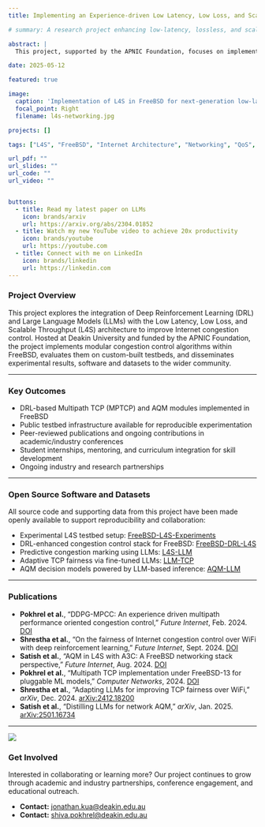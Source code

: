 ```yaml
---
title: Implementing an Experience-driven Low Latency, Low Loss, and Scalable Throughput (L4S) Internet Service Architecture using FreeBSD

# summary: A research project enhancing low-latency, lossless, and scalable internet service delivery using the FreeBSD networking stack.

abstract: |
  This project, supported by the APNIC Foundation, focuses on implementing the IETF-defined L4S (Low Latency, Low Loss, Scalable Throughput) architecture within the FreeBSD kernel to support real-time, congestion-aware internet applications. The work involves modifying queue management systems and using reinforcement learning to dynamically optimize performance for modern digital services including cloud gaming, real-time video, and industrial IoT.

date: 2025-05-12

featured: true

image:
  caption: 'Implementation of L4S in FreeBSD for next-generation low-latency networking.'
  focal_point: Right
  filename: l4s-networking.jpg

projects: []

tags: ["L4S", "FreeBSD", "Internet Architecture", "Networking", "QoS", "QoE"]

url_pdf: ""
url_slides: ""
url_code: ""
url_video: ""


buttons:
  - title: Read my latest paper on LLMs
    icon: brands/arxiv
    url: https://arxiv.org/abs/2304.01852
  - title: Watch my new YouTube video to achieve 20x productivity
    icon: brands/youtube
    url: https://youtube.com
  - title: Connect with me on LinkedIn
    icon: brands/linkedin
    url: https://linkedin.com
---
```


<!-- ## 

**A research initiative by Deakin University's IoT & Software Engineering Lab, supported by the APNIC Foundation**

--- -->

<!-- <div style="margin-top: 1em;">
  <a href="https://apnic.foundation/projects/implementing-an-experience-driven-l4s-internet-service-architecture-in-freebsd/" target="_blank" class="button primary">Go to Project Site</a>
</div> -->



### Project Overview 


This project explores the integration of Deep Reinforcement Learning (DRL) and Large Language Models (LLMs) with the Low Latency, Low Loss, and Scalable Throughput (L4S) architecture to improve Internet congestion control. Hosted at Deakin University and funded by the APNIC Foundation, the project implements modular congestion control algorithms within FreeBSD, evaluates them on custom-built testbeds, and disseminates experimental results, software and datasets to the wider community.

---

### Key Outcomes

- DRL-based Multipath TCP (MPTCP) and AQM modules implemented in FreeBSD  
- Public testbed infrastructure available for reproducible experimentation  
- Peer-reviewed publications and ongoing contributions in academic/industry conferences  
- Student internships, mentoring, and curriculum integration for skill development  
- Ongoing industry and research partnerships  

---

### Open Source Software and Datasets

All source code and supporting data from this project have been made openly available to support reproducibility and collaboration:

- Experimental L4S testbed setup: [FreeBSD-L4S-Experiments](https://github.com/MPTCP-FreeBSD/FreeBSD-L4S-Experiments)  
- DRL-enhanced congestion control stack for FreeBSD: [FreeBSD-DRL-L4S](https://github.com/MPTCP-FreeBSD/FreeBSD-DRL-L4S)  
- Predictive congestion marking using LLMs: [L4S-LLM](https://github.com/MPTCP-FreeBSD/L4S-LLM)  
- Adaptive TCP fairness via fine-tuned LLMs: [LLM-TCP](https://github.com/MPTCP-FreeBSD/LLM-TCP)  
- AQM decision models powered by LLM-based inference: [AQM-LLM](https://github.com/MPTCP-FreeBSD/AQM-LLM)  

---

### Publications

- **Pokhrel et al.**, “DDPG-MPCC: An experience driven multipath performance oriented congestion control,” *Future Internet*, Feb. 2024. [DOI](https://doi.org/10.3390/fi16020037)  
- **Shrestha et al.**, “On the fairness of Internet congestion control over WiFi with deep reinforcement learning,” *Future Internet*, Sept. 2024. [DOI](https://doi.org/10.3390/fi16090330)  
- **Satish et al.**, “AQM in L4S with A3C: A FreeBSD networking stack perspective,” *Future Internet*, Aug. 2024. [DOI](https://doi.org/10.3390/fi16080265)  
- **Pokhrel et al.**, “Multipath TCP implementation under FreeBSD-13 for pluggable ML models,” *Computer Networks*, 2024. [DOI](https://doi.org/10.1016/j.comnet.2024.110671)  
- **Shrestha et al.**, “Adapting LLMs for improving TCP fairness over WiFi,” *arXiv*, Dec. 2024. [arXiv:2412.18200](https://arxiv.org/abs/2412.18200)  
- **Satish et al.**, “Distilling LLMs for network AQM,” *arXiv*, Jan. 2025. [arXiv:2501.16734](https://arxiv.org/abs/2501.16734)  

---

[![](https://img.shields.io/badge/Go%20to%20Project%20Site-Click%20Here-blue?style=for-the-badge)](https://apnic.foundation/projects/implementing-an-experience-driven-l4s-internet-service-architecture-in-freebsd/)


### Get Involved

Interested in collaborating or learning more? Our project continues to grow through academic and industry partnerships, conference engagement, and educational outreach.


- **Contact:** [jonathan.kua@deakin.edu.au](mailto:jonathan.kua@deakin.edu.au)
- **Contact:** [shiva.pokhrel@deakin.edu.au](mailto:shiva.pokhrel@deakin.edu.au)



